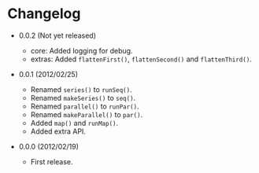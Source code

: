# Changelog

- 0.0.2 (Not yet released)
  - core: Added logging for debug.
  - extras: Added `flattenFirst()`, `flattenSecond()` and `flattenThird()`.

- 0.0.1 (2012/02/25)
  - Renamed `series()` to `runSeq()`.
  - Renamed `makeSeries()` to `seq()`.
  - Renamed `parallel()` to `runPar()`.
  - Renamed `makeParallel()` to `par()`.
  - Added `map()` and `runMap()`.
  - Added extra API.

- 0.0.0 (2012/02/19)
  - First release.
